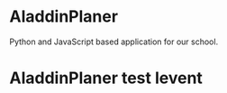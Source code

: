 # AladdinPlaner

Python and JavaScript based application for our school.

# AladdinPlaner test levent